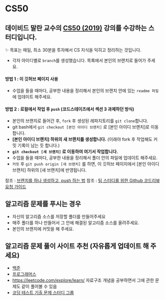 # CS50
데이비드 말란 교수의 [CS50 (2019)](https://www.boostcourse.org/cs112/joinLectures/41307) 강의를 수강하는 스터디입니다.
---

✨ 목표는 매일, 최소 30분을 투자해서 CS 지식을 익히고 정리하는 것입니다.

- 각자 아이디별로 `branch`를 생성했습니다. 목록에서 본인의 브랜치로 들어가 주세요.

#### 방법 1 : 이 깃허브 페이지 사용
- 수업을 들을 때마다, 공부한 내용을 정리해서 본인의 브랜치 안에 있는 `readme 파일`에 업데이트 해주세요.

#### 방법 2 : 로컬에서 작업 후 `push` (코드스테이츠에서 섹션 3 과제하던 방식)
- 본인의 브랜치로 들어간 후, `fork` 후 생성된 레파지토리를 `git clone`합니다.
- git bash에서 `git checkout [본인 아이디 브랜치]` 로 [본인 아이디 브랜치]로 이동합니다.
- **[본인 아이디 브랜치] 하위의 새 브랜치를 생성합니다.** (이래야 fork 후 작업해도 커밋 기록이 남는 듯 합니다.)
- **`git checkout [새 브랜치]` 로 이동하여 여기서 작업합니다.**
- 수업을 들을 때마다, 공부한 내용을 정리해서 폴더 안의 파일에 업데이트 해주세요.
- `커밋` 후 `git push origin [새 브랜치]` 를 하면, 이 깃허브 페이지에서 [본인 아이디 브랜치] 하위의 [새 브랜치]에 반영됩니다.

참조 : [브랜치를 하나 생성하고, push 하는 법](https://ychae-leah.tistory.com/59)
참조 : [팀 스터디를 위한 Github 코드리뷰 요청 가이드](https://brunch.co.kr/@springboot/343)


## 알고리즘 문제를 푸시는 경우

- 자신의 알고리즘 소스를 저장할 폴더를 만들어주세요
- 매주 폴더를 하나 만들어서 그 안에 해결된 알고리즘 소스를 올려주세요.
- 본인의 브랜치에 커밋을 해 주세요.


## 알고리즘 문제 풀이 사이트 추천 (자유롭게 업데이트 해 주세요)
- [백준](https://www.acmicpc.net/)
- [프로그래머스](https://programmers.co.kr/learn/challenges)
- https://leetcode.com/explore/learn/ 자료구조 개념을 공부하면서 그에 관한 문제도 같이 풀어볼 수 있음
- [코딩 테스트 기출 문제 스터디 그룹](https://github.com/CodeTest-StudyGroup/Code-Test-Study)
